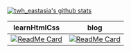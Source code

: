 [![twh_eastasia's github stats](https://github-readme-stats.vercel.app/api?username=twheastasia&count_private=true&show_icons=true)](https://github.com/anuraghazra/github-readme-stats)

|learnHtmlCss|blog|
|:---:|:---:|
|[![ReadMe Card](https://github-readme-stats.vercel.app/api/pin/?username=twheastasia&repo=learnHtmlCss&show_owner=true)](https://github.com/twheastasia/learnHtmlCss)|[![ReadMe Card](https://github-readme-stats.vercel.app/api/pin/?username=twheastasia&repo=twheastasia.github.io&show_owner=true)](https://twheastasia.github.io)|
